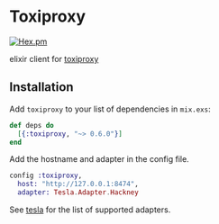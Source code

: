 # Toxiproxy

[![Hex.pm](https://img.shields.io/hexpm/v/toxiproxy.svg)](https://hex.pm/packages/toxiproxy)

elixir client for [toxiproxy](https://github.com/Shopify/toxiproxy)

## Installation

Add `toxiproxy` to your list of dependencies in `mix.exs`:
```elixir
def deps do
  [{:toxiproxy, "~> 0.6.0"}]
end
```

Add the hostname and adapter in the config file.

```elixir
config :toxiproxy,
  host: "http://127.0.0.1:8474",
  adapter: Tesla.Adapter.Hackney
```

See [tesla](https://github.com/teamon/tesla#adapters-1) for the list of supported adapters.
